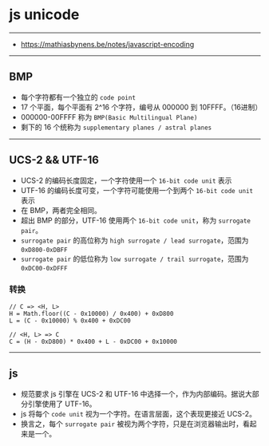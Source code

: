 # js unicode

---

+ https://mathiasbynens.be/notes/javascript-encoding

---

## BMP

+ 每个字符都有一个独立的 `code point`
+ 17 个平面，每个平面有 2^16 个字符，编号从 000000 到 10FFFF。（16进制）
+ 000000-00FFFF 称为 `BMP(Basic Multilingual Plane)`
+ 剩下的 16 个统称为 `supplementary planes / astral planes`

---

## UCS-2 && UTF-16

+ UCS-2 的编码长度固定，一个字符使用一个 `16-bit code unit` 表示
+ UTF-16 的编码长度可变，一个字符可能使用一个到两个 `16-bit code unit` 表示
+ 在 BMP，两者完全相同。
+ 超出 BMP 的部分，UTF-16 使用两个 `16-bit code unit`，称为 `surrogate pair`。
+ `surrogate pair` 的高位称为 `high surrogate / lead surrogate`，范围为 `0xD800-0xDBFF`
+ `surrogate pair` 的低位称为 `low surrogate / trail surrogate`，范围为 `0xDC00-0xDFFF`

### 转换

```
// C => <H, L>
H = Math.floor((C - 0x10000) / 0x400) + 0xD800
L = (C - 0x10000) % 0x400 + 0xDC00

// <H, L> => C
C = (H - 0xD800) * 0x400 + L - 0xDC00 + 0x10000
```

---

## js

+ 规范要求 js 引擎在 UCS-2 和 UTF-16 中选择一个，作为内部编码。据说大部分引擎使用了 UTF-16。
+ js 将每个 `code unit` 视为一个字符。在语言层面，这个表现更接近 UCS-2。
+ 换言之，每个 `surrogate pair` 被视为两个字符，只是在浏览器输出时，看起来是一个。
